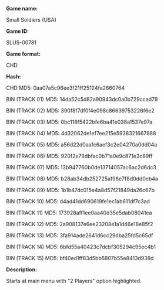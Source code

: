 **Game name:**

Small Soldiers (USA)

**Game ID:**

SLUS-00781

**Game format:**

CHD

**Hash:**

CHD MD5: 0aa07a5c96ee3f21ff25124fa2660764

BIN (TRACK 01) MD5: 14da52c5d82a90943dc0a0b729ccad79

BIN (TRACK 02) MD5: 390f8f7df0f4e098c86639753226f6e2

BIN (TRACK 03) MD5: 0bc118f5422bfe6ba41e038a1537e97a

BIN (TRACK 04) MD5: 4d32062de1ef7ee215e5938321667888

BIN (TRACK 05) MD5: a56d22d0aafc6aef3c2e04270a0dd04a

BIN (TRACK 06) MD5: 920f2e79dbfac0b71a0e9c871e3c89ff

BIN (TRACK 07) MD5: 13b947760b0de13714057ac6ac2d6dc3

BIN (TRACK 08) MD5: b28ab34db252725af98e7f8d0dd0eb4a

BIN (TRACK 09) MD5: 1b1b47dc015e4a8d57f21849da26c67b

BIN (TRACK 10) MD5: d4ad41dd690619fe1ec1ab611df7c3ad

BIN (TRACK 11) MD5: 173928aff1ee0aa40d35e5dab08041ea

BIN (TRACK 12) MD5: 2a908137e6ee23208e1a1d46e18e85f2

BIN (TRACK 13) MD5: 3fa914ade2641d6cc29dba25fd5c65df

BIN (TRACK 14) MD5: 6bfd55a40423c7dcbf305294c95ec4b1

BIN (TRACK 15) MD5: bf40ed1ff83d5bb5807b55e8413d938d

**Description:**

Starts at main menu with "2 Players" option highlighted.